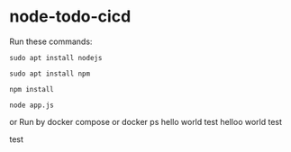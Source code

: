# node-todo-cicd

Run these commands:


`sudo apt install nodejs`


`sudo apt install npm`


`npm install`

`node app.js`

or Run by docker compose
or docker ps
hello world
test
helloo world
test


test

